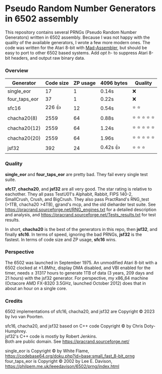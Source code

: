 # Pseudo Random Number Generators in 6502 assembly

This repository contains several PRNGs (Pseudo Random Number Generators) written in 6502 assembly.
Because I was not happy with the quality of the available generators, I wrote a few more modern ones.
The code was written for the Atari 8-bit with [Mad-Assembler](https://github.com/tebe6502/Mad-Assembler), but should be easy to port to other 6502 based systems.
Add *opt h-* to suppress Atari 8-bit headers, and output raw binary data.

### Overview

| Generator | Code size | ZP usage | 4096 bytes | Quality |
| --- | --- | --- | --- | --- |
| single_eor | 17 | 1 | 0.14s | :x: |
| four_taps_eor | 37 | 1 | 0.22s | :x: |
| sfc16 | 226 :thumbsup: | 12 | 0.54s | :star: :star: |
| chacha20(8) | 2559 | 64 | 0.88s | :star: :star: :star: :star: :star: |
| chacha20(12) | 2559 | 64 | 1.24s | :star: :star: :star: :star: :star: |
| chacha20(20) | 2559 | 64 | 1.96s | :star: :star: :star: :star: :star: |
| jsf32 | 392 | 24 | 0.42s :thumbsup: | :star: :star: :star: |

### Quality

**single_eor** and **four_taps_eor** are pretty bad. They fail every single test suite.

**sfc17**, **chacha20**, and **jsf32** are all very good. The star rating is relative to eachother.
They all pass TestU01's Alphabit, Rabbit, FIPS 140-2, SmallCrush, Crush, and BigCrush.
They also pass PractRand's RNG_test (>1TB, chacha20 >4TB), gjrand's mcp, and the old dieharder test suite.
See https://pracrand.sourceforge.net/RNG_engines.txt for a detailed description and analysis, and
https://pracrand.sourceforge.net/Tests_results.txt for test results.

In short, **chacha20** is the best of the generators in this repo, then **jsf32**, and finally **sfc16**.
In terms of speed, ignoring the bad PRNGs, **jsf32** is the fastest. In terms of code size and ZP usage, **sfc16** wins.

### Perspective

The 6502 was launched in September 1975. An unmodified Atari 8-bit with a 6502 clocked at ±1.8Mhz, display DMA disabled, and VBI enabled for the timer, needs ± 31317 hours to generate 1TB of data (3 years, 209 days and 21 hours) with the jsf32 generator. For perspective, my x86_64 machine (Octacore AMD FX-8320 3.5GHz, launched October 2012) does that in about an hour on a single core.

### Credits

6502 implementations of sfc16, chacha20, and jsf32 are Copyright © 2023 by Ivo van Poorten.

sfc16, chacha20, and jsf32 based on C++ code Copyright © by Chris Doty-Humphrey.  
jsf32's C++ code is mostly by Robert Jenkins.  
Both are public domain. See https://pracrand.sourceforge.net/

single_eor is Copyright © by White Flame, https://codebase64.org/doku.php?id=base:small_fast_8-bit_prng  
four_taps_eor is Copyright © 2002 by Lee E. Davison, https://philpem.me.uk/leeedavison/6502/prng/index.html  


